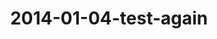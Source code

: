 ---
layout: blog
title: 2014-01-04-test-again
category: blog
lat: 47.60293
lng: -122.30843
image: https://s3-us-west-2.amazonaws.com/travels2013/2014-01-04 00:05:57 PST.jpg
observation: 20140104000557PST
---